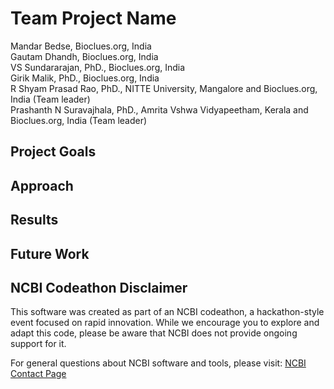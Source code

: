 # Team Project Name

Mandar Bedse, Bioclues.org, India <br>
Gautam Dhandh, Bioclues.org, India  <br>
VS Sundararajan, PhD., Bioclues.org, India <br> 
Girik Malik, PhD., Bioclues.org, India  <br>
R Shyam Prasad Rao, PhD., NITTE University, Mangalore and Bioclues.org, India  (Team leader) <br>
Prashanth N Suravajhala, PhD., Amrita Vshwa Vidyapeetham, Kerala and Bioclues.org, India  (Team leader)

## Project Goals

## Approach

## Results

## Future Work

## NCBI Codeathon Disclaimer
This software was created as part of an NCBI codeathon, a hackathon-style event focused on rapid innovation. While we encourage you to explore and adapt this code, please be aware that NCBI does not provide ongoing support for it.

For general questions about NCBI software and tools, please visit: [NCBI Contact Page](https://www.ncbi.nlm.nih.gov/home/about/contact/)

